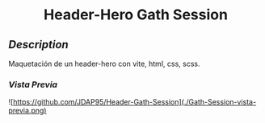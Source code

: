<h1 align="center">Header-Hero Gath Session</h1>

## _Description_

Maquetación de un header-hero con vite, html, css, scss.

### _Vista Previa_

![https://github.com/JDAP95/Header-Gath-Session](./Gath-Session-vista-previa.png)
